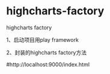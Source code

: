 # highcharts-factory

highcharts factory

1、启动项目用play framework

2、封装的highcharts factory方法

#http://localhost:9000/index.html
